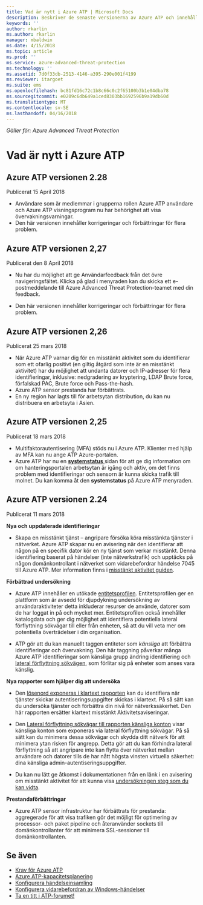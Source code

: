 ```yaml
---
title: Vad är nytt i Azure ATP | Microsoft Docs
description: Beskriver de senaste versionerna av Azure ATP och innehåller information om vad är nytt i varje version.
keywords: ''
author: rkarlin
ms.author: rkarlin
manager: mbaldwin
ms.date: 4/15/2018
ms.topic: article
ms.prod: ''
ms.service: azure-advanced-threat-protection
ms.technology: ''
ms.assetid: 7d0f33db-2513-4146-a395-290e001f4199
ms.reviewer: itargoet
ms.suite: ems
ms.openlocfilehash: bc81fd16c72c1b8c66c0c2f65100b3b1e04dba78
ms.sourcegitcommit: e0209c6db649a1ced8303bb1692596b9a19db60d
ms.translationtype: MT
ms.contentlocale: sv-SE
ms.lasthandoff: 04/16/2018
---
```

*Gäller för: Azure Advanced Threat Protection*


# <a name="whats-new-in-azure-atp"></a>Vad är nytt i Azure ATP 



## <a name="azure-atp-release-228"></a>Azure ATP versionen 2.28

Publicerat 15 April 2018
 
-   Användare som är medlemmar i grupperna rollen Azure ATP användare och Azure ATP visningsprogram nu har behörighet att visa övervakningsvarningar.
- Den här versionen innehåller korrigeringar och förbättringar för flera problem. 


## <a name="azure-atp-release-227"></a>Azure ATP versionen 2,27

Publicerat den 8 April 2018

- Nu har du möjlighet att ge Användarfeedback från det övre navigeringsfältet. Klicka på glad i menyraden kan du skicka ett e-postmeddelande till Azure Advanced Threat Protection-teamet med din feedback.

- Den här versionen innehåller korrigeringar och förbättringar för flera problem. 
 

## <a name="azure-atp-release-226"></a>Azure ATP versionen 2,26

Publicerat 25 mars 2018

- När Azure ATP varnar dig för en misstänkt aktivitet som du identifierar som ett ofarlig positivt (en giltig åtgärd som inte är en misstänkt aktivitet) har du möjlighet att undanta datorer och IP-adresser för flera identifieringar, inklusive: nedgradering av kryptering, LDAP Brute force, förfalskad PAC, Brute force och Pass-the-hash.
-   Azure ATP sensor prestanda har förbättrats.
-   En ny region har lagts till för arbetsytan distribution, du kan nu distribuera en arbetsyta i Asien. 


## <a name="azure-atp-release-225"></a>Azure ATP versionen 2,25

Publicerat 18 mars 2018

- Multifaktorautentisering (MFA) stöds nu i Azure ATP. Klienter med hjälp av MFA kan nu ange ATP Azure-portalen.
- Azure ATP har nu en [ **systemstatus** ](https://health.atp.azure.com/) sidan för att ge dig information om om hanteringsportalen arbetsytan är igång och aktiv, om det finns problem med identifieringar och sensorn är kunna skicka trafik till molnet. Du kan komma åt den **systemstatus** på Azure ATP menyraden.


## <a name="azure-atp-release-224"></a>Azure ATP versionen 2.24

Publicerat 11 mars 2018

**Nya och uppdaterade identifieringar**
  - Skapa en misstänkt tjänst – angripare försöka köra misstänkta tjänster i nätverket. Azure ATP skapar nu en avisering när den identifierar att någon på en specifik dator kör en ny tjänst som verkar misstänkt. Denna identifiering baserat på händelser (inte nätverkstrafik) och upptäcks på någon domänkontrollant i nätverket som vidarebefordrar händelse 7045 till Azure ATP. Mer information finns i [misstänkt aktivitet guiden](suspicious-activity-guide.md).

**Förbättrad undersökning**
  - Azure ATP innehåller en utökade [entitetsprofilen](entity-profiles.md). Entitetsprofilen ger en plattform som är avsedd för djupdykning undersökning av användaraktiviteter detta inkluderar resurser de använde, datorer som de har loggat in på och mycket mer. Entitetsprofilen också innehåller katalogdata och ger dig möjlighet att identifiera potentiella lateral förflyttning sökvägar till eller från enheten, så att du vill veta mer om potentiella överträdelser i din organisation.

  - ATP gör att du kan manuellt taggen entiteter som *känsliga* att förbättra identifieringar och övervakning. Den här taggning påverkar många Azure ATP identifieringar som känsliga grupp ändring identifiering och [lateral förflyttning sökvägen](use-case-lateral-movement-path.md), som förlitar sig på enheter som anses vara känslig.

**Nya rapporter som hjälper dig att undersöka**
  - Den [lösenord exponeras i klartext rapporten](reports.md) kan du identifiera när tjänster skickar autentiseringsuppgifter skickas i klartext. På så sätt kan du undersöka tjänster och förbättra din nivå för nätverkssäkerhet. Den här rapporten ersätter klartext misstänkt Aktivitetsaviseringar.
  - Den [Lateral förflyttning sökvägar till rapporten känsliga konton](reports.md) visar känsliga konton som exponeras via lateral förflyttning sökvägar. På så sätt kan du minimera dessa sökvägar och skydda ditt nätverk för att minimera ytan risken för angrepp. Detta gör att du kan förhindra lateral förflyttning så att angripare inte kan flytta över nätverket mellan användare och datorer tills de har nått högsta vinsten virtuella säkerhet: dina känsliga admin-autentiseringsuppgifter.

- Du kan nu lätt ge åtkomst i dokumentationen från en länk i en avisering om misstänkt aktivitet för att kunna visa [undersökningen steg som du kan vidta](suspicious-activity-guide.md). 

**Prestandaförbättringar**
 -  Azure ATP sensor infrastruktur har förbättrats för prestanda: aggregerade för att visa trafiken gör det möjligt för optimering av processor- och paket pipeline och återanvänder sockets till domänkontrollanter för att minimera SSL-sessioner till domänkontrollanten.

## <a name="see-also"></a>Se även
- [Krav för Azure ATP](atp-prerequisites.md)
- [Azure ATP-kapacitetsplanering](atp-capacity-planning.md)
- [Konfigurera händelseinsamling](configure-event-collection.md)
- [Konfigurera vidarebefordran av Windows-händelser](configure-event-forwarding.md#configuring-windows-event-forwarding)
- [Ta en titt i ATP-forumet!](https://aka.ms/azureatpcommunity)